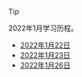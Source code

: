 > [!TIP]
>
> 2022年1月学习历程。



- [2022年1月22日](./2022.1.22.md)
- [2022年1月23日](./2022.1.23.md)
- [2022年1月26日](./2022.1.26.md)

